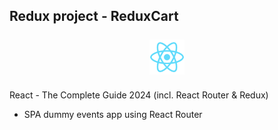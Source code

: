 ## Redux project - ReduxCart
<p align="center"><img style="width: 56px; height: 56px; margin: 7px 0; fill: #facc15;" src="frontend/public/logo192.png" /></p>

React - The Complete Guide 2024 (incl. React Router & Redux)
- SPA dummy events app using React Router